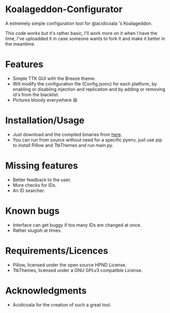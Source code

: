 # Koalageddon-Configurator
A extremely simple configuration tool for @acidicoala 's Koalageddon.

This code *works* but it's rather basic, I'll work more on it when I have the time, I've uploadded it in case someone wants to fork it and make it better in the meantime.

# Features
- Simple TTK GUI with the Breeze theme.
- Will modify the configuration file (Config.jsonc) for each platform, by enabling or disabling injection and replication and by adding or removing id's from the blacklist.
- Pictures bloody everywhere 😄

# Installation/Usage
- Just download and the compiled binaries from [here](https://github.com/g-yui/KoalaGeddon-Configurator/releases).
- You can run from source without need for a specific pyenv, just use pip to install Pillow and TtkThemes and run main.py.

# Missing features
- Better feedback to the user.
- More checks for IDs.
- An ID searcher.

# Known bugs
- Interface can get buggy if too many IDs are changed at once.
- Rather slugish at times.

# Requirements/Licences
- Pillow, licensed under the open source HPND License.
- TtkThemes, licensed under a GNU GPLv3 compatible License.

# Acknowledgments
- Acidicoala for the creation of such a great tool.

